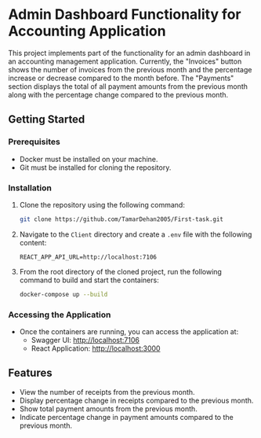 # Admin Dashboard Functionality for Accounting Application

This project implements part of the functionality for an admin dashboard in an accounting management application. Currently, the "Invoices" button shows the number of invoices from the previous month and the percentage increase or decrease compared to the month before. The "Payments" section displays the total of all payment amounts from the previous month along with the percentage change compared to the previous month.
## Getting Started

### Prerequisites

- Docker must be installed on your machine.
- Git must be installed for cloning the repository.

### Installation

1. Clone the repository using the following command:

   ```bash
   git clone https://github.com/TamarDehan2005/First-task.git
   ```

2. Navigate to the `Client` directory and create a `.env` file with the following content:

   ```plaintext
   REACT_APP_API_URL=http://localhost:7106
   ```

3. From the root directory of the cloned project, run the following command to build and start the containers:

   ```bash
   docker-compose up --build
   ```

### Accessing the Application

- Once the containers are running, you can access the application at:
  - Swagger UI: [http://localhost:7106](http://localhost:7106)
  - React Application: [http://localhost:3000](http://localhost:3000)

## Features

- View the number of receipts from the previous month.
- Display percentage change in receipts compared to the previous month.
- Show total payment amounts from the previous month.
- Indicate percentage change in payment amounts compared to the previous month.
